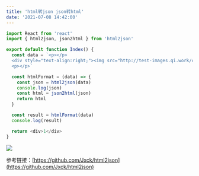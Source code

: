 ```yaml
---
title: 'html转json json转html'
date: '2021-07-08 14:42:00'
---   
```

```javascript
import React from 'react'
import { html2json, json2html } from 'html2json'

export default function Index() {
  const data = `<p></p>
  <div style="text-align:right;"><img src="http://test-images.qi.work/course/2021-07-01/bbbe7816252340aa8049bcab3b0370ac.jpg" alt="image" style="height: auto;width: auto"/></div>
  <p></p>`

  const htmlFormat = (data) => {
    const json = html2json(data)
    console.log(json)
    const html = json2html(json)
    return html
  }

  const result = htmlFormat(data)
  console.log(result)

  return <div>1</div>
}
```

![](https://img-blog.csdnimg.cn/202107081440526.png?x-oss-processimage/watermark,type_ZmFuZ3poZW5naGVpdGk,shadow_10,text_aHR0cHM6Ly9ibG9nLmNzZG4ubmV0L3h1dG9uZ2Jhbw,size_16,color_FFFFFF,t_70)

参考链接：[https://github.com/Jxck/html2json](https://github.com/Jxck/html2json)